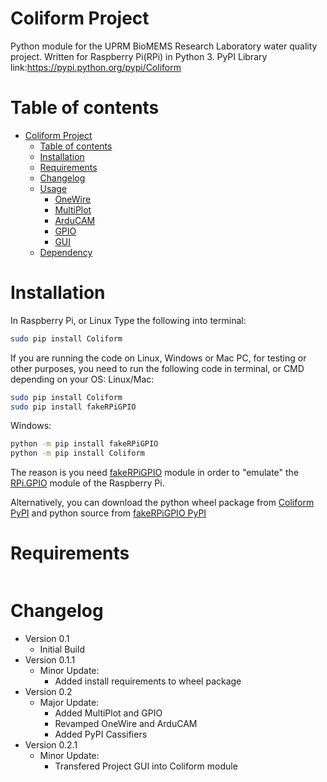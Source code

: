 Coliform Project
=================
Python module for the UPRM BioMEMS Research Laboratory water quality project.
Written for Raspberry Pi(RPi) in Python 3.
PyPI Library link:https://pypi.python.org/pypi/Coliform

Table of contents
=================
* [Coliform Project](#coliform-project)
  * [Table of contents](#table-of-contents)
  * [Installation](#installation)
  * [Requirements](#requirements)
  * [Changelog](#changelog)
  * [Usage](#usage)
    * [OneWire](#onewire)
    * [MultiPlot](#multiplot)
    * [ArduCAM](#arducam)
    * [GPIO](#gpio)
    * [GUI](#gui)
  * [Dependency](#dependency)

Installation
=================
In Raspberry Pi, or Linux Type the following into terminal:
```bash
sudo pip install Coliform
```
If you are running the code on Linux, Windows or Mac PC, for testing or other purposes, you need to run the following code in terminal, or CMD depending on your OS:
Linux/Mac:
```bash
sudo pip install Coliform
sudo pip install fakeRPiGPIO
```
Windows:
```bash
python -m pip install fakeRPiGPIO
python -m pip install Coliform
```
The reason is you need [fakeRPiGPIO](https://github.com/ArmlessJohn404/fakeRPiGPIO) module in order to "emulate" the [RPi.GPIO](https://pypi.python.org/pypi/RPi.GPIO) module of the Raspberry Pi.

Alternatively, you can download the python wheel package from [Coliform PyPI](https://pypi.python.org/pypi/Coliform) and python source from [fakeRPiGPIO PyPI](https://pypi.python.org/pypi/fakeRPiGPIO)

Requirements
=================
```python

```
Changelog
=================
* Version 0.1
  - Initial Build 
* Version 0.1.1
  - Minor Update: 
    - Added install requirements to wheel package
* Version 0.2
  - Major Update: 
    - Added MultiPlot and GPIO
    - Revamped OneWire and ArduCAM
    - Added PyPI Cassifiers
* Version 0.2.1
  - Minor Update:
    - Transfered Project GUI into Coliform module
